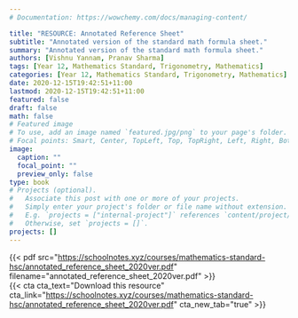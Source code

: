 ```yaml
---
# Documentation: https://wowchemy.com/docs/managing-content/

title: "RESOURCE: Annotated Reference Sheet"
subtitle: "Annotated version of the standard math formula sheet."
summary: "Annotated version of the standard math formula sheet."
authors: [Vishnu Yannam, Pranav Sharma]
tags: [Year 12, Mathematics Standard, Trigonometry, Mathematics]
categories: [Year 12, Mathematics Standard, Trigonometry, Mathematics]
date: 2020-12-15T19:42:51+11:00
lastmod: 2020-12-15T19:42:51+11:00
featured: false
draft: false
math: false
# Featured image
# To use, add an image named `featured.jpg/png` to your page's folder.
# Focal points: Smart, Center, TopLeft, Top, TopRight, Left, Right, BottomLeft, Bottom, BottomRight.
image:
  caption: ""
  focal_point: ""
  preview_only: false
type: book
# Projects (optional).
#   Associate this post with one or more of your projects.
#   Simply enter your project's folder or file name without extension.
#   E.g. `projects = ["internal-project"]` references `content/project/deep-learning/index.md`.
#   Otherwise, set `projects = []`.
projects: []
---
```


{{< pdf src="https://schoolnotes.xyz/courses/mathematics-standard-hsc/annotated_reference_sheet_2020ver.pdf" filename="annotated_reference_sheet_2020ver.pdf" >}}
<br>
{{< cta cta_text="Download this resource" cta_link="https://schoolnotes.xyz/courses/mathematics-standard-hsc/annotated_reference_sheet_2020ver.pdf" cta_new_tab="true" >}}